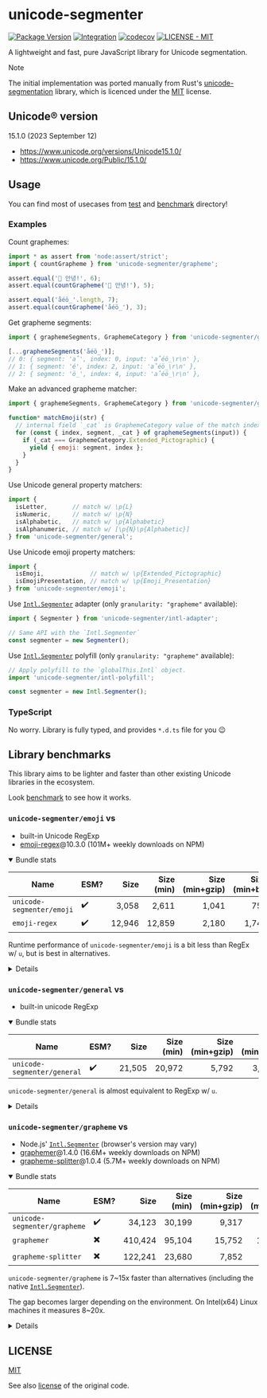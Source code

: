 # unicode-segmenter
[![Package Version](https://img.shields.io/npm/v/unicode-segmenter)](https://npm.im/unicode-segmenter)
[![Integration](https://github.com/cometkim/unicode-segmenter/actions/workflows/ci.yml/badge.svg)](https://github.com/cometkim/unicode-segmenter/actions/workflows/ci.yml)
[![codecov](https://codecov.io/gh/cometkim/unicode-segmenter/graph/badge.svg?token=3rA29JEH4J)](https://codecov.io/gh/cometkim/unicode-segmenter)
[![LICENSE - MIT](https://img.shields.io/github/license/cometkim/unicode-segmenter)](#license)

A lightweight and fast, pure JavaScript library for Unicode segmentation.

> [!NOTE]
> The initial implementation was ported manually from Rust's [unicode-segmentation] library, which is licenced under the [MIT](licenses/unicode-segmentation_MIT.txt) license.

## Unicode® version

15.1.0 (2023 September 12)

- https://www.unicode.org/versions/Unicode15.1.0/
- https://www.unicode.org/Public/15.1.0/

## Usage

You can find most of usecases from [test](test) and [benchmark](benchmark) directory!

### Examples

Count graphemes:

```js
import * as assert from 'node:assert/strict';
import { countGrapheme } from 'unicode-segmenter/grapheme';

assert.equal('👋 안녕!', 6);
assert.equal(countGrapheme('👋 안녕!'), 5);

assert.equal('a̐éö̲'.length, 7);
assert.equal(countGrapheme('a̐éö̲'), 3);
```

Get grapheme segments:

```js
import { graphemeSegments, GraphemeCategory } from 'unicode-segmenter/grapheme';

[...graphemeSegments('a̐éö̲')];
// 0: { segment: 'a̐', index: 0, input: 'a̐éö̲\r\n' },
// 1: { segment: 'é', index: 2, input: 'a̐éö̲\r\n' },
// 2: { segment: 'ö̲', index: 4, input: 'a̐éö̲\r\n' },
```

Make an advanced grapheme matcher:

```js
import { graphemeSegments, GraphemeCategory } from 'unicode-segmenter/grapheme';

function* matchEmoji(str) {
  // internal field `_cat` is GraphemeCategory value of the match index
  for (const { index, segment, _cat } of graphemeSegments(input)) {
    if (_cat === GraphemeCategory.Extended_Pictographic) {
      yield { emoji: segment, index };
    }
  }
}
```

Use Unicode general property matchers:

```js
import {
  isLetter,       // match w/ \p{L}
  isNumeric,      // match w/ \p{N}
  isAlphabetic,   // match w/ \p{Alphabetic}
  isAlphanumeric, // match w/ [\p{N}\p{Alphabetic}]
} from 'unicode-segmenter/general';
```

Use Unicode emoji property matchers:

```js
import {
  isEmoji,             // match w/ \p{Extended_Pictographic}
  isEmojiPresentation, // match w/ \p{Emoji_Presentation}
} from 'unicode-segmenter/emoji';
```

Use [`Intl.Segmenter`] adapter (only `granularity: "grapheme"` available):

```js
import { Segmenter } from 'unicode-segmenter/intl-adapter';

// Same API with the `Intl.Segmenter`
const segmenter = new Segmenter();
```

Use [`Intl.Segmenter`] polyfill (only `granularity: "grapheme"` available):

```js
// Apply polyfill to the `globalThis.Intl` object.
import 'unicode-segmenter/intl-polyfill';

const segmenter = new Intl.Segmenter();
```

### TypeScript

No worry. Library is fully typed, and provides `*.d.ts` file for you 😉

## Library benchmarks

This library aims to be lighter and faster than other existing Unicode libraries in the ecosystem.

Look [benchmark](benchmark) to see how it works.

### `unicode-segmenter/emoji` vs

- built-in Unicode RegExp
- [emoji-regex]@10.3.0 (101M+ weekly downloads on NPM)

<details open>
  <summary>Bundle stats</summary>

  | Name                        | ESM? | Size    | Size (min)       | Size (min+gzip)  | Size (min+br)    |
  |-----------------------------|------|--------:|-----------------:|-----------------:|-----------------:|
  | `unicode-segmenter/emoji`   |    ✔️ |   3,058 |            2,611 |            1,041 |              751 |
  | `emoji-regex`               |    ✔️ |  12,946 |           12,859 |            2,180 |            1,746 |

</details>

Runtime performance of `unicode-segmenter/emoji` is a bit less than RegEx w/ `u`, but is best in alternatives.

<details>
  <summary>Details</summary>

  ```
  cpu: Apple M1 Pro
  runtime: node v21.7.1 (arm64-darwin)
  
  benchmark                    time (avg)             (min … max)       p75       p99      p999
  --------------------------------------------------------------- -----------------------------
  • checking if any emoji
  --------------------------------------------------------------- -----------------------------
  unicode-segmenter/emoji   98.11 ns/iter     (94.54 ns … 454 ns)  99.81 ns    120 ns    203 ns
  RegExp w/ unicode         34.42 ns/iter        (32 ns … 176 ns)  34.12 ns   59.9 ns   83.6 ns
  emoji-regex              error: not match
  
  summary for checking if any emoji
    RegExp w/ unicode
     2.85x faster than unicode-segmenter/emoji
  
  • match all emoji
  --------------------------------------------------------------- -----------------------------
  unicode-segmenter/emoji   2'197 ns/iter   (2'171 ns … 2'401 ns)  2'198 ns  2'295 ns  2'401 ns
  RegExp w/ unicode         1'805 ns/iter   (1'784 ns … 2'051 ns)  1'806 ns  1'984 ns  2'051 ns
  emoji-regex              11'824 ns/iter    (11'458 ns … 116 µs) 11'916 ns 12'833 ns 41'875 ns
  
  summary for match all emoji
    RegExp w/ unicode
     1.22x faster than unicode-segmenter/emoji
     6.55x faster than emoji-regex
  ```

</details>

### `unicode-segmenter/general` vs

- built-in unicode RegExp

<details open>
  <summary>Bundle stats</summary>

  | Name                        | ESM? | Size    | Size (min)       | Size (min+gzip)  | Size (min+br)    |
  |-----------------------------|------|--------:|-----------------:|-----------------:|-----------------:|
  | `unicode-segmenter/general` |    ✔️ |  21,505 |           20,972 |            5,792 |            3,564 |

</details>

`unicode-segmenter/general` is almost equivalent to RegExp w/ `u`.

<details>
  <summary>Details</summary>

  ```
  cpu: Apple M1 Pro
  runtime: node v21.7.1 (arm64-darwin)
  
  benchmark                      time (avg)             (min … max)       p75       p99      p999
  ----------------------------------------------------------------- -----------------------------
  • checking any alphanumeric
  ----------------------------------------------------------------- -----------------------------
  unicode-segmenter/general     229 ns/iter       (222 ns … 529 ns)    232 ns    289 ns    485 ns
  RegExp w/ unicode             238 ns/iter       (233 ns … 314 ns)    240 ns    267 ns    301 ns
  
  summary for checking any alphanumeric
    unicode-segmenter/general
     1.04x faster than RegExp w/ unicode
  
  • match all alphanumeric
  ----------------------------------------------------------------- -----------------------------
  unicode-segmenter/general   2'649 ns/iter   (2'490 ns … 4'802 ns)  2'654 ns  4'419 ns  4'802 ns
  RegExp w/ unicode           2'032 ns/iter   (2'017 ns … 2'168 ns)  2'041 ns  2'097 ns  2'168 ns
  
  summary for match all alphanumeric
    RegExp w/ unicode
     1.3x faster than unicode-segmenter/general
  ```

</details>

### `unicode-segmenter/grapheme` vs

- Node.js' [`Intl.Segmenter`] (browser's version may vary)
- [graphemer]@1.4.0 (16.6M+ weekly downloads on NPM)
- [grapheme-splitter]@1.0.4 (5.7M+ weekly downloads on NPM)

<details open>
  <summary>Bundle stats</summary>

  | Name                         | ESM? | Size    | Size (min)       | Size (min+gzip)  | Size (min+br)    |
  |------------------------------|------|--------:|-----------------:|-----------------:|-----------------:|
  | `unicode-segmenter/grapheme` |    ✔️ |  34,123 |           30,199 |            9,317 |            5,660 |
  | `graphemer`                  |    ✖️ ️| 410,424 |           95,104 |           15,752 |           10,660 |
  | `grapheme-splitter`          |    ✖️ | 122,241 |           23,680 |            7,852 |            4,841 |

</details>

`unicode-segmenter/grapheme` is 7~15x faster than alternatives (including the native [`Intl.Segmenter`]).

The gap becomes larger depending on the environment. On Intel(x64) Linux machines it measures 8~20x.

<details>
  <summary>Details</summary>

  ```
  cpu: Apple M1 Pro
  runtime: node v21.7.1 (arm64-darwin)
  
  benchmark              time (avg)             (min … max)       p75       p99      p999
  --------------------------------------------------------- -----------------------------
  • Lorem ipsum (ascii)
  --------------------------------------------------------- -----------------------------
  unicode-segmenter   5'040 ns/iter     (4'583 ns … 243 µs)  4'875 ns  6'083 ns 53'167 ns
  Intl.Segmenter     45'382 ns/iter    (43'125 ns … 498 µs) 44'291 ns 51'541 ns    306 µs
  graphemer          46'386 ns/iter    (45'000 ns … 203 µs) 45'667 ns 82'958 ns    131 µs
  grapheme-splitter  74'067 ns/iter    (72'583 ns … 301 µs) 73'167 ns 86'875 ns    215 µs
  
  summary for Lorem ipsum (ascii)
    unicode-segmenter
     9x faster than Intl.Segmenter
     9.2x faster than graphemer
     14.7x faster than grapheme-splitter
  
  • Emojis
  --------------------------------------------------------- -----------------------------
  unicode-segmenter   1'748 ns/iter     (1'542 ns … 224 µs)  1'708 ns  2'167 ns  7'500 ns
  Intl.Segmenter     13'780 ns/iter  (11'166 ns … 3'558 µs) 12'667 ns 17'000 ns 65'041 ns
  graphemer          12'974 ns/iter    (12'209 ns … 358 µs) 12'875 ns 14'625 ns    120 µs
  grapheme-splitter  27'124 ns/iter    (26'458 ns … 314 µs) 27'375 ns 29'458 ns 46'416 ns
  
  summary for Emojis
    unicode-segmenter
     7.42x faster than graphemer
     7.88x faster than Intl.Segmenter
     15.52x faster than grapheme-splitter
  
  • Demonic characters
  --------------------------------------------------------- -----------------------------
  unicode-segmenter   1'684 ns/iter   (1'602 ns … 1'832 ns)  1'719 ns  1'831 ns  1'832 ns
  Intl.Segmenter      4'850 ns/iter   (3'253 ns … 8'999 ns)  7'691 ns  8'766 ns  8'999 ns
  graphemer          25'454 ns/iter    (24'416 ns … 643 µs) 24'917 ns 28'833 ns    187 µs
  grapheme-splitter  18'473 ns/iter    (17'833 ns … 257 µs) 18'250 ns 19'875 ns    134 µs
  
  summary for Demonic characters
    unicode-segmenter
     2.88x faster than Intl.Segmenter
     10.97x faster than grapheme-splitter
     15.12x faster than graphemer
  
  • Tweet text (combined)
  --------------------------------------------------------- -----------------------------
  unicode-segmenter   7'850 ns/iter   (7'753 ns … 8'122 ns)  7'877 ns  8'079 ns  8'122 ns
  Intl.Segmenter     60'581 ns/iter    (57'916 ns … 405 µs) 59'167 ns 66'458 ns    358 µs
  graphemer          66'303 ns/iter    (64'708 ns … 287 µs) 65'500 ns 73'459 ns    206 µs
  grapheme-splitter     146 µs/iter       (143 µs … 466 µs)    145 µs    157 µs    397 µs
  
  summary for Tweet text (combined)
    unicode-segmenter
     7.72x faster than Intl.Segmenter
     8.45x faster than graphemer
     18.6x faster than grapheme-splitter
  
  • Code snippet (combined)
  --------------------------------------------------------- -----------------------------
  unicode-segmenter  18'738 ns/iter    (18'000 ns … 239 µs) 18'375 ns 21'750 ns    124 µs
  Intl.Segmenter        140 µs/iter       (134 µs … 368 µs)    137 µs    264 µs    300 µs
  graphemer             161 µs/iter       (154 µs … 436 µs)    162 µs    260 µs    362 µs
  grapheme-splitter     343 µs/iter       (337 µs … 622 µs)    341 µs    420 µs    622 µs
  
  summary for Code snippet (combined)
    unicode-segmenter
     7.45x faster than Intl.Segmenter
     8.59x faster than graphemer
     18.28x faster than grapheme-splitter
  ```

</details>

## LICENSE

[MIT](LICENSE)

See also [license](licenses/unicode-segmentation_MIT.txt) of the original code.

[unicode-segmentation]: https://github.com/unicode-rs/unicode-segmentation
[`Intl.Segmenter`]: https://developer.mozilla.org/en-US/docs/Web/JavaScript/Reference/Global_Objects/Intl/Segmenter
[graphemer]: https://github.com/flmnt/graphemer
[grapheme-splitter]: https://github.com/orling/grapheme-splitter
[emoji-regex]: https://github.com/mathiasbynens/emoji-regex
